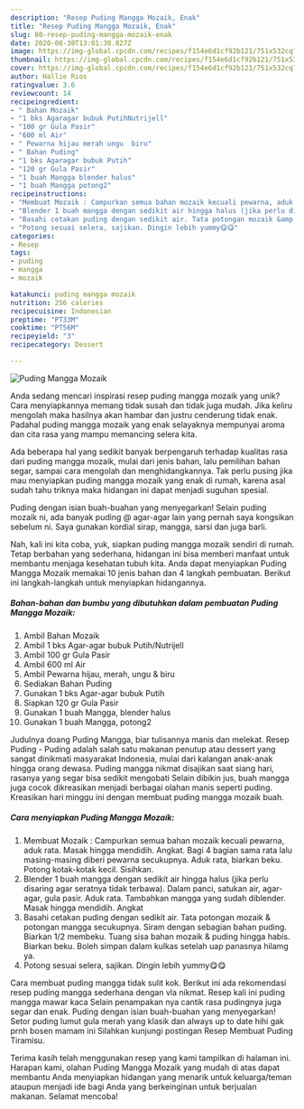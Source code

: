 ```yaml
---
description: "Resep Puding Mangga Mozaik, Enak"
title: "Resep Puding Mangga Mozaik, Enak"
slug: 80-resep-puding-mangga-mozaik-enak
date: 2020-08-30T13:01:30.827Z
image: https://img-global.cpcdn.com/recipes/f154e6d1cf92b121/751x532cq70/puding-mangga-mozaik-foto-resep-utama.jpg
thumbnail: https://img-global.cpcdn.com/recipes/f154e6d1cf92b121/751x532cq70/puding-mangga-mozaik-foto-resep-utama.jpg
cover: https://img-global.cpcdn.com/recipes/f154e6d1cf92b121/751x532cq70/puding-mangga-mozaik-foto-resep-utama.jpg
author: Hallie Rios
ratingvalue: 3.6
reviewcount: 14
recipeingredient:
- " Bahan Mozaik"
- "1 bks Agaragar bubuk PutihNutrijell"
- "100 gr Gula Pasir"
- "600 ml Air"
- " Pewarna hijau merah ungu  biru"
- " Bahan Puding"
- "1 bks Agaragar bubuk Putih"
- "120 gr Gula Pasir"
- "1 buah Mangga blender halus"
- "1 buah Mangga potong2"
recipeinstructions:
- "Membuat Mozaik : Campurkan semua bahan mozaik kecuali pewarna, aduk rata. Masak hingga mendidih. Angkat. Bagi 4 bagian sama rata lalu masing-masing diberi pewarna secukupnya. Aduk rata, biarkan beku. Potong kotak-kotak kecil. Sisihkan."
- "Blender 1 buah mangga dengan sedikit air hingga halus (jika perlu disaring agar seratnya tidak terbawa). Dalam panci, satukan air, agar-agar, gula pasir. Aduk rata. Tambahkan mangga yang sudah diblender. Masak hingga mendidih. Angkat"
- "Basahi cetakan puding dengan sedikit air. Tata potongan mozaik &amp; potongan mangga secukupnya. Siram dengan sebagian bahan puding. Biarkan 1/2 membeku. Tuang sisa bahan mozaik &amp; puding hingga habis. Biarkan beku. Boleh simpan dalam kulkas setelah uap panasnya hilamg ya."
- "Potong sesuai selera, sajikan. Dingin lebih yummy😋😋"
categories:
- Resep
tags:
- puding
- mangga
- mozaik

katakunci: puding mangga mozaik 
nutrition: 256 calories
recipecuisine: Indonesian
preptime: "PT33M"
cooktime: "PT56M"
recipeyield: "3"
recipecategory: Dessert

---
```



![Puding Mangga Mozaik](https://img-global.cpcdn.com/recipes/f154e6d1cf92b121/751x532cq70/puding-mangga-mozaik-foto-resep-utama.jpg)

Anda sedang mencari inspirasi resep puding mangga mozaik yang unik? Cara menyiapkannya memang tidak susah dan tidak juga mudah. Jika keliru mengolah maka hasilnya akan hambar dan justru cenderung tidak enak. Padahal puding mangga mozaik yang enak selayaknya mempunyai aroma dan cita rasa yang mampu memancing selera kita.

Ada beberapa hal yang sedikit banyak berpengaruh terhadap kualitas rasa dari puding mangga mozaik, mulai dari jenis bahan, lalu pemilihan bahan segar, sampai cara mengolah dan menghidangkannya. Tak perlu pusing jika mau menyiapkan puding mangga mozaik yang enak di rumah, karena asal sudah tahu triknya maka hidangan ini dapat menjadi suguhan spesial.

Puding dengan isian buah-buahan yang menyegarkan! Selain puding mozaik ni, ada banyak puding @ agar-agar lain yang pernah saya kongsikan sebelum ni. Saya gunakan kordial sirap, mangga, sarsi dan juga barli.


Nah, kali ini kita coba, yuk, siapkan puding mangga mozaik sendiri di rumah. Tetap berbahan yang sederhana, hidangan ini bisa memberi manfaat untuk membantu menjaga kesehatan tubuh kita. Anda dapat menyiapkan Puding Mangga Mozaik memakai 10 jenis bahan dan 4 langkah pembuatan. Berikut ini langkah-langkah untuk menyiapkan hidangannya.

<!--inarticleads1-->

##### Bahan-bahan dan bumbu yang dibutuhkan dalam pembuatan Puding Mangga Mozaik:

1. Ambil  Bahan Mozaik
1. Ambil 1 bks Agar-agar bubuk Putih/Nutrijell
1. Ambil 100 gr Gula Pasir
1. Ambil 600 ml Air
1. Ambil  Pewarna hijau, merah, ungu &amp; biru
1. Sediakan  Bahan Puding
1. Gunakan 1 bks Agar-agar bubuk Putih
1. Siapkan 120 gr Gula Pasir
1. Gunakan 1 buah Mangga, blender halus
1. Gunakan 1 buah Mangga, potong2


Judulnya doang Puding Mangga, biar tulisannya manis dan melekat. Resep Puding - Puding adalah salah satu makanan penutup atau dessert yang sangat dinikmati masyarakat Indonesia, mulai dari kalangan anak-anak hingga orang dewasa. Puding mangga nikmat disajikan saat siang hari, rasanya yang segar bisa sedikit mengobati Selain dibikin jus, buah mangga juga cocok dikreasikan menjadi berbagai olahan manis seperti puding. Kreasikan hari minggu ini dengan membuat puding mangga mozaik buah. 

<!--inarticleads2-->

##### Cara menyiapkan Puding Mangga Mozaik:

1. Membuat Mozaik : Campurkan semua bahan mozaik kecuali pewarna, aduk rata. Masak hingga mendidih. Angkat. Bagi 4 bagian sama rata lalu masing-masing diberi pewarna secukupnya. Aduk rata, biarkan beku. Potong kotak-kotak kecil. Sisihkan.
1. Blender 1 buah mangga dengan sedikit air hingga halus (jika perlu disaring agar seratnya tidak terbawa). Dalam panci, satukan air, agar-agar, gula pasir. Aduk rata. Tambahkan mangga yang sudah diblender. Masak hingga mendidih. Angkat
1. Basahi cetakan puding dengan sedikit air. Tata potongan mozaik &amp; potongan mangga secukupnya. Siram dengan sebagian bahan puding. Biarkan 1/2 membeku. Tuang sisa bahan mozaik &amp; puding hingga habis. Biarkan beku. Boleh simpan dalam kulkas setelah uap panasnya hilamg ya.
1. Potong sesuai selera, sajikan. Dingin lebih yummy😋😋


Cara membuat puding mangga tidak sulit kok. Berikut ini ada rekomendasi resep puding mangga sederhana dengan vla nikmat. Resep kali ini puding mangga mawar kaca Selain penampakan nya cantik rasa pudingnya juga segar dan enak. Puding dengan isian buah-buahan yang menyegarkan! Setor puding lumut gula merah yang klasik dan always up to date hihi gak prnh bosen mamam ini Silahkan kunjungi postingan Resep Membuat Puding Tiramisu. 

Terima kasih telah menggunakan resep yang kami tampilkan di halaman ini. Harapan kami, olahan Puding Mangga Mozaik yang mudah di atas dapat membantu Anda menyiapkan hidangan yang menarik untuk keluarga/teman ataupun menjadi ide bagi Anda yang berkeinginan untuk berjualan makanan. Selamat mencoba!
